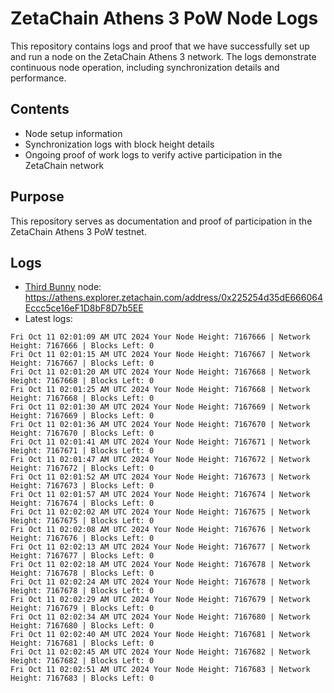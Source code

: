 # ZetaChain Athens 3 PoW Node Logs
This repository contains logs and proof that we have successfully set up and run a node on the ZetaChain Athens 3 network. The logs demonstrate continuous node operation, including synchronization details and performance.

## Contents
- Node setup information
- Synchronization logs with block height details
- Ongoing proof of work logs to verify active participation in the ZetaChain network

## Purpose
This repository serves as documentation and proof of participation in the ZetaChain Athens 3 PoW testnet.

## Logs

- [Third Bunny](https://thirdbunny.xyz/) node: https://athens.explorer.zetachain.com/address/0x225254d35dE666064Eccc5ce16eF1D8bF8D7b5EE
- Latest logs:
```
Fri Oct 11 02:01:09 AM UTC 2024 Your Node Height: 7167666 | Network Height: 7167666 | Blocks Left: 0
Fri Oct 11 02:01:15 AM UTC 2024 Your Node Height: 7167667 | Network Height: 7167667 | Blocks Left: 0
Fri Oct 11 02:01:20 AM UTC 2024 Your Node Height: 7167668 | Network Height: 7167668 | Blocks Left: 0
Fri Oct 11 02:01:25 AM UTC 2024 Your Node Height: 7167668 | Network Height: 7167668 | Blocks Left: 0
Fri Oct 11 02:01:30 AM UTC 2024 Your Node Height: 7167669 | Network Height: 7167669 | Blocks Left: 0
Fri Oct 11 02:01:36 AM UTC 2024 Your Node Height: 7167670 | Network Height: 7167670 | Blocks Left: 0
Fri Oct 11 02:01:41 AM UTC 2024 Your Node Height: 7167671 | Network Height: 7167671 | Blocks Left: 0
Fri Oct 11 02:01:47 AM UTC 2024 Your Node Height: 7167672 | Network Height: 7167672 | Blocks Left: 0
Fri Oct 11 02:01:52 AM UTC 2024 Your Node Height: 7167673 | Network Height: 7167673 | Blocks Left: 0
Fri Oct 11 02:01:57 AM UTC 2024 Your Node Height: 7167674 | Network Height: 7167674 | Blocks Left: 0
Fri Oct 11 02:02:02 AM UTC 2024 Your Node Height: 7167675 | Network Height: 7167675 | Blocks Left: 0
Fri Oct 11 02:02:08 AM UTC 2024 Your Node Height: 7167676 | Network Height: 7167676 | Blocks Left: 0
Fri Oct 11 02:02:13 AM UTC 2024 Your Node Height: 7167677 | Network Height: 7167677 | Blocks Left: 0
Fri Oct 11 02:02:18 AM UTC 2024 Your Node Height: 7167678 | Network Height: 7167678 | Blocks Left: 0
Fri Oct 11 02:02:24 AM UTC 2024 Your Node Height: 7167678 | Network Height: 7167678 | Blocks Left: 0
Fri Oct 11 02:02:29 AM UTC 2024 Your Node Height: 7167679 | Network Height: 7167679 | Blocks Left: 0
Fri Oct 11 02:02:34 AM UTC 2024 Your Node Height: 7167680 | Network Height: 7167680 | Blocks Left: 0
Fri Oct 11 02:02:40 AM UTC 2024 Your Node Height: 7167681 | Network Height: 7167681 | Blocks Left: 0
Fri Oct 11 02:02:45 AM UTC 2024 Your Node Height: 7167682 | Network Height: 7167682 | Blocks Left: 0
Fri Oct 11 02:02:51 AM UTC 2024 Your Node Height: 7167683 | Network Height: 7167683 | Blocks Left: 0
```
